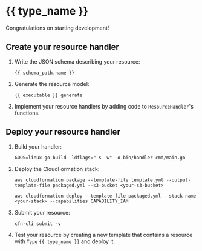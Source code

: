 # {{ type_name }}

Congratulations on starting development!

## Create your resource handler

1. Write the JSON schema describing your resource:

    `{{ schema_path.name }}`

2. Generate the resource model:

    `{{ executable }} generate`

3. Implement your resource handlers by adding code to `ResourceHandler`'s functions.

## Deploy your resource handler

1. Build your handler:

    `GOOS=linux go build -ldflags="-s -w" -o bin/handler cmd/main.go`

2. Deploy the CloudFormation stack:

    `aws cloudformation package --template-file template.yml --output-template-file packaged.yml --s3-bucket <your-s3-bucket>`

    `aws cloudformation deploy --template-file packaged.yml --stack-name <your-stack> --capabilities CAPABILITY_IAM`

3. Submit your resource:

    `cfn-cli submit -v`

4. Test your resource by creating a new template that contains a resource with `Type` `{{ type_name }}` and deploy it.
